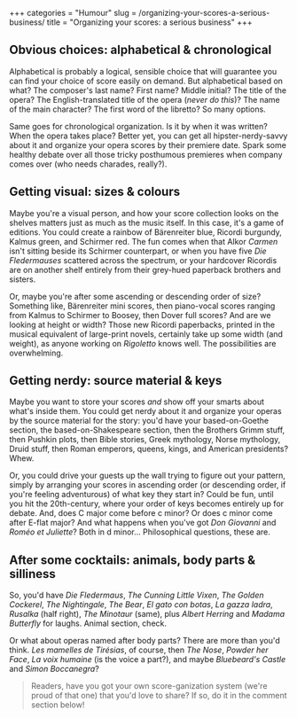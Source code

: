 +++
categories = "Humour"
slug = /organizing-your-scores-a-serious-business/
title = "Organizing your scores: a serious business"
+++

## Obvious choices: alphabetical & chronological

Alphabetical is probably a logical, sensible choice that will guarantee you can find your choice of score easily on demand. But alphabetical based on what? The composer's last name? First name? Middle initial? The title of the opera? The English-translated title of the opera (*never do this*)? The name of the main character? The first word of the libretto? So many options.

Same goes for chronological organization. Is it by when it was written? When the opera takes place? Better yet, you can get all hipster-nerdy-savvy about it and organize your opera scores by their premiere date. Spark some healthy debate over all those tricky posthumous premieres when company comes over (who needs charades, really?).

## Getting visual: sizes & colours

Maybe you're a visual person, and how your score collection looks on the shelves matters just as much as the music itself. In this case, it's a game of editions. You could create a rainbow of Bärenreiter blue, Ricordi burgundy, Kalmus green, and Schirmer red. The fun comes when that Alkor *Carmen* isn't sitting beside its Schirmer counterpart, or when you have five *Die Fledermauses* scattered across the spectrum, or your hardcover Ricordis are on another shelf entirely from their grey-hued paperback brothers and sisters.

Or, maybe you're after some ascending or descending order of size? Something like, Bärenreiter mini scores, then piano-vocal scores ranging from Kalmus to Schirmer to Boosey, then Dover full scores? And are we looking at height or width? Those new Ricordi paperbacks, printed in the musical equivalent of large-print novels, certainly take up some width (and weight), as anyone working on *Rigoletto* knows well. The possibilities are overwhelming.

## Getting nerdy: source material & keys

Maybe you want to store your scores *and* show off your smarts about what's inside them. You could get nerdy about it and organize your operas by the source material for the story: you'd have your based-on-Goethe section, the based-on-Shakespeare section, then the Brothers Grimm stuff, then Pushkin plots, then Bible stories, Greek mythology, Norse mythology, Druid stuff, then Roman emperors, queens, kings, and American presidents? Whew.

Or, you could drive your guests up the wall trying to figure out your pattern, simply by arranging your scores in ascending order (or descending order, if you're feeling adventurous) of what key they start in? Could be fun, until you hit the 20th-century, where your order of keys becomes entirely up for debate. And, does C major come before c minor? Or does c minor come after E-flat major? And what happens when you've got *Don Giovanni* and *Roméo et Juliette*? Both in d minor... Philosophical questions, these are.

## After some cocktails: animals, body parts & silliness

So, you'd have *Die Fledermaus*, *The Cunning Little Vixen*, *The Golden Cockerel*, *The Nightingale*, *The Bear*, *El gato con botas*, *La gazza ladra*, *Rusalka* (half right), *The Minotaur* (same), plus *Albert Herring* and *Madama Butterfly* for laughs. Animal section, check.

Or what about operas named after body parts? There are more than you'd think. *Les mamelles de Tirésias*, of course, then *The Nose*, *Powder her Face*, *La voix humaine* (is the voice a part?), and maybe *Bluebeard's Castle* and *Simon Boccanegra*?

>Readers, have you got your own score-ganization system (we're proud of that one) that you'd love to share? If so, do it in the comment section below!

